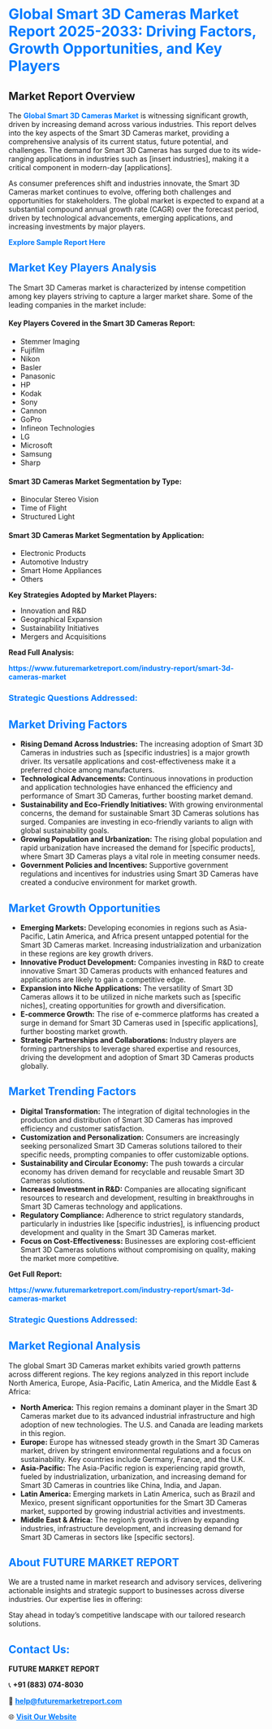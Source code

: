 <h1 style="color: #007BFF;">Global Smart 3D Cameras Market Report 2025-2033: Driving Factors, Growth Opportunities, and Key Players</h1>

<section id="overview">
<h2>Market Report Overview</h2>
<p>The <a href="https://www.futuremarketreport.com/industry-report/smart-3d-cameras-market" style="color: #007BFF; text-decoration: none;"><strong>Global Smart 3D Cameras Market</strong></a> is witnessing significant growth, driven by increasing demand across various industries. This report delves into the key aspects of the Smart 3D Cameras market, providing a comprehensive analysis of its current status, future potential, and challenges. The demand for Smart 3D Cameras has surged due to its wide-ranging applications in industries such as [insert industries], making it a critical component in modern-day [applications].</p>
<p>As consumer preferences shift and industries innovate, the Smart 3D Cameras market continues to evolve, offering both challenges and opportunities for stakeholders. The global market is expected to expand at a substantial compound annual growth rate (CAGR) over the forecast period, driven by technological advancements, emerging applications, and increasing investments by major players.</p>
</section>

<section id="overview">
<p><a href="https://www.futuremarketreport.com/request-sample/reportId=116014" style="color: #007BFF; text-decoration: none;"><strong>Explore Sample Report Here</strong></a></p>
</section>

<section id="key-players">
<h2 style="color: #007BFF;">Market Key Players Analysis</h2>
<p>The Smart 3D Cameras market is characterized by intense competition among key players striving to capture a larger market share. Some of the leading companies in the market include:</p>
<h4>Key Players Covered in the Smart 3D Cameras Report:</h4>
<ul><li>Stemmer Imaging</li><li>Fujifilm</li><li>Nikon</li><li>Basler</li><li>Panasonic</li><li>HP</li><li>Kodak</li><li>Sony</li><li>Cannon</li><li>GoPro</li><li>Infineon Technologies</li><li>LG</li><li>Microsoft</li><li>Samsung</li><li>Sharp</li></ul>
<h4>Smart 3D Cameras Market Segmentation by Type:</h4>
<ul><li>Binocular Stereo Vision</li><li>Time of Flight</li><li>Structured Light</li></ul>

<h4>Smart 3D Cameras Market Segmentation by Application:</h4>
<ul><li>Electronic Products</li><li>Automotive Industry</li><li>Smart Home Appliances</li><li>Others</li></ul>
<p><strong>Key Strategies Adopted by Market Players:</strong></p>
<ul>
<li>Innovation and R&D</li>
<li>Geographical Expansion</li>
<li>Sustainability Initiatives</li>
<li>Mergers and Acquisitions</li>
</ul>
</section>

<section>
<p><strong>Read Full Analysis: </strong></p><a href="https://www.futuremarketreport.com/industry-report/smart-3d-cameras-market" style="color: #007BFF; text-decoration: none;"><strong>https://www.futuremarketreport.com/industry-report/smart-3d-cameras-market</strong></a>
<h3 style="color: #007BFF;">Strategic Questions Addressed:</h3>
</section>

<section id="driving-factors">
<h2 style="color: #007BFF;">Market Driving Factors</h2>
<ul>
<li><strong>Rising Demand Across Industries:</strong> The increasing adoption of Smart 3D Cameras in industries such as [specific industries] is a major growth driver. Its versatile applications and cost-effectiveness make it a preferred choice among manufacturers.</li>
<li><strong>Technological Advancements:</strong> Continuous innovations in production and application technologies have enhanced the efficiency and performance of Smart 3D Cameras, further boosting market demand.</li>
<li><strong>Sustainability and Eco-Friendly Initiatives:</strong> With growing environmental concerns, the demand for sustainable Smart 3D Cameras solutions has surged. Companies are investing in eco-friendly variants to align with global sustainability goals.</li>
<li><strong>Growing Population and Urbanization:</strong> The rising global population and rapid urbanization have increased the demand for [specific products], where Smart 3D Cameras plays a vital role in meeting consumer needs.</li>
<li><strong>Government Policies and Incentives:</strong> Supportive government regulations and incentives for industries using Smart 3D Cameras have created a conducive environment for market growth.</li>
</ul>
</section>

<section id="growth-opportunities">
<h2 style="color: #007BFF;">Market Growth Opportunities</h2>
<ul>
<li><strong>Emerging Markets:</strong> Developing economies in regions such as Asia-Pacific, Latin America, and Africa present untapped potential for the Smart 3D Cameras market. Increasing industrialization and urbanization in these regions are key growth drivers.</li>
<li><strong>Innovative Product Development:</strong> Companies investing in R&D to create innovative Smart 3D Cameras products with enhanced features and applications are likely to gain a competitive edge.</li>
<li><strong>Expansion into Niche Applications:</strong> The versatility of Smart 3D Cameras allows it to be utilized in niche markets such as [specific niches], creating opportunities for growth and diversification.</li>
<li><strong>E-commerce Growth:</strong> The rise of e-commerce platforms has created a surge in demand for Smart 3D Cameras used in [specific applications], further boosting market growth.</li>
<li><strong>Strategic Partnerships and Collaborations:</strong> Industry players are forming partnerships to leverage shared expertise and resources, driving the development and adoption of Smart 3D Cameras products globally.</li>
</ul>
</section>

<section id="trending-factors">
<h2 style="color: #007BFF;">Market Trending Factors</h2>
<ul>
<li><strong>Digital Transformation:</strong> The integration of digital technologies in the production and distribution of Smart 3D Cameras has improved efficiency and customer satisfaction.</li>
<li><strong>Customization and Personalization:</strong> Consumers are increasingly seeking personalized Smart 3D Cameras solutions tailored to their specific needs, prompting companies to offer customizable options.</li>
<li><strong>Sustainability and Circular Economy:</strong> The push towards a circular economy has driven demand for recyclable and reusable Smart 3D Cameras solutions.</li>
<li><strong>Increased Investment in R&D:</strong> Companies are allocating significant resources to research and development, resulting in breakthroughs in Smart 3D Cameras technology and applications.</li>
<li><strong>Regulatory Compliance:</strong> Adherence to strict regulatory standards, particularly in industries like [specific industries], is influencing product development and quality in the Smart 3D Cameras market.</li>
<li><strong>Focus on Cost-Effectiveness:</strong> Businesses are exploring cost-efficient Smart 3D Cameras solutions without compromising on quality, making the market more competitive.</li>
</ul>
</section>

<section>
<p><strong>Get Full Report: </strong></p><a href="https://www.futuremarketreport.com/industry-report/smart-3d-cameras-market" style="color: #007BFF; text-decoration: none;"><strong>https://www.futuremarketreport.com/industry-report/smart-3d-cameras-market</strong></a>
<h3 style="color: #007BFF;">Strategic Questions Addressed:</h3>
</section>


<section id="regional-analysis">
<h2 style="color: #007BFF;">Market Regional Analysis</h2>
<p>The global Smart 3D Cameras market exhibits varied growth patterns across different regions. The key regions analyzed in this report include North America, Europe, Asia-Pacific, Latin America, and the Middle East & Africa:</p>
<ul>
<li><strong>North America:</strong> This region remains a dominant player in the Smart 3D Cameras market due to its advanced industrial infrastructure and high adoption of new technologies. The U.S. and Canada are leading markets in this region.</li>
<li><strong>Europe:</strong> Europe has witnessed steady growth in the Smart 3D Cameras market, driven by stringent environmental regulations and a focus on sustainability. Key countries include Germany, France, and the U.K.</li>
<li><strong>Asia-Pacific:</strong> The Asia-Pacific region is experiencing rapid growth, fueled by industrialization, urbanization, and increasing demand for Smart 3D Cameras in countries like China, India, and Japan.</li>
<li><strong>Latin America:</strong> Emerging markets in Latin America, such as Brazil and Mexico, present significant opportunities for the Smart 3D Cameras market, supported by growing industrial activities and investments.</li>
<li><strong>Middle East & Africa:</strong> The region’s growth is driven by expanding industries, infrastructure development, and increasing demand for Smart 3D Cameras in sectors like [specific sectors].</li>
</ul>
</section>

<footer>
<h2 style="color: #007BFF;">About FUTURE MARKET REPORT</h2>
<p>We are a trusted name in market research and advisory services, delivering actionable insights and strategic support to businesses across diverse industries. Our expertise lies in offering:</p>

<p>Stay ahead in today’s competitive landscape with our tailored research solutions.</p>

<h2 style="color: #007BFF;">Contact Us:</h2>
<p><strong>FUTURE MARKET REPORT</strong></p>
<p>📞 <strong>+91 (883) 074-8030</strong></p>
<p>📧 <strong><a href="mailto:help@futuremarketreport.com" style="color: #007BFF;">help@futuremarketreport.com</a></strong></p>
<p>🌐 <strong><a href="https://www.futuremarketreport.com/" style="color: #007BFF;">Visit Our Website</a></strong></p>
</footer>